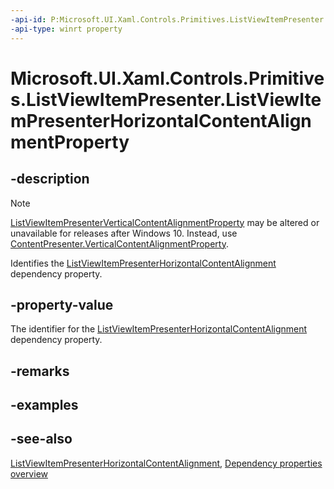 ```yaml
---
-api-id: P:Microsoft.UI.Xaml.Controls.Primitives.ListViewItemPresenter.ListViewItemPresenterHorizontalContentAlignmentProperty
-api-type: winrt property
---
```


<!-- Property syntax
public Windows.UI.Xaml.DependencyProperty ListViewItemPresenterHorizontalContentAlignmentProperty { get; }
-->

# Microsoft.UI.Xaml.Controls.Primitives.ListViewItemPresenter.ListViewItemPresenterHorizontalContentAlignmentProperty

## -description
> [!NOTE]
> [ListViewItemPresenterVerticalContentAlignmentProperty](listviewitempresenter_listviewitempresenterverticalcontentalignmentproperty.md) may be altered or unavailable for releases after Windows 10. Instead, use [ContentPresenter.VerticalContentAlignmentProperty](../microsoft.ui.xaml.controls/contentpresenter_verticalcontentalignmentproperty.md).

Identifies the [ListViewItemPresenterHorizontalContentAlignment](listviewitempresenter_listviewitempresenterhorizontalcontentalignment.md) dependency property.

## -property-value
The identifier for the [ListViewItemPresenterHorizontalContentAlignment](listviewitempresenter_listviewitempresenterhorizontalcontentalignment.md) dependency property.

## -remarks

## -examples

## -see-also
[ListViewItemPresenterHorizontalContentAlignment](listviewitempresenter_listviewitempresenterhorizontalcontentalignment.md), [Dependency properties overview](/windows/uwp/xaml-platform/dependency-properties-overview)
